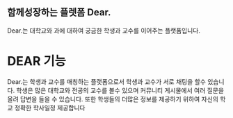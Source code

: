 ## 함께성장하는 플렛폼 Dear.
Dear.는 대학교와 과에 대하여 궁금한 학생과 교수를 이어주는 플랫폼입니다.

# DEAR 기능

Dear.는 학생과 교수를 매칭하는 플랫폼으로서 학생과 교수가 서로 채팅을 할수 있습니다.
학생은 많은 대학교와 전공의 교수를 볼수 있으며 커뮤니티 게시물에서 여러 질문을 올려 답변을 들을 수 있습니다.
또한 학생들의 더많은 정보를 제공하기 위하여 자신의 학교 정확한 학사일정 제공합니다
